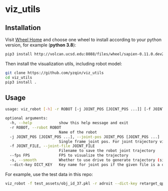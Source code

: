 # viz_utils

## Installation

Visit [Wheel Home](http://volcan.ucsd.edu:8088/#/wheel) and choose one wheel to install according to your python
version, for example (**python 3.8**):

```bash
pip3 install http://volcan.ucsd.edu:8088/files/wheel/sapien-0.11.0.dev2-cp38-cp38-manylinux2014_x86_64.whl
```

Then install the visualization utils, including robot model:

```bash
git clone https://github.com/yzqin/viz_utils
cd viz_utils
pip3 install .
```

## Usage

```bash
usage: viz_robot [-h] -r ROBOT [-j JOINT_POS [JOINT_POS ...]] [-f JOINT_FILE] [--fps FPS] [-s] [--dict-key DICT_KEY]

optional arguments:
  -h, --help            show this help message and exit
  -r ROBOT, --robot ROBOT
                        Name of the robot
  -j JOINT_POS [JOINT_POS ...], --joint-pos JOINT_POS [JOINT_POS ...]
                        Single frame joint pos. For joint trajectory visualization, please use numpy file
  -f JOINT_FILE, --joint-file JOINT_FILE
                        Filename to save the robot joint trajectory
  --fps FPS             FPS to visualize the trajectory
  -s, --smooth          Whether to use drive to generate trajectory (simulate but not animate)
  --dict-key DICT_KEY   Key name for joint pos if the given file is a dict
```

For example, use the test data in this repo:

```bash
viz_robot -f test_assets/obj_id_37.pkl -r adroit --dict-key retarget_qpos -s
```
